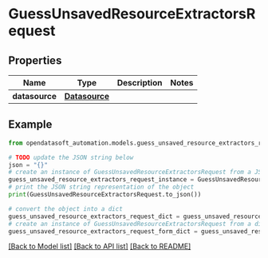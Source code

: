 # GuessUnsavedResourceExtractorsRequest


## Properties

Name | Type | Description | Notes
------------ | ------------- | ------------- | -------------
**datasource** | [**Datasource**](Datasource.md) |  | 

## Example

```python
from opendatasoft_automation.models.guess_unsaved_resource_extractors_request import GuessUnsavedResourceExtractorsRequest

# TODO update the JSON string below
json = "{}"
# create an instance of GuessUnsavedResourceExtractorsRequest from a JSON string
guess_unsaved_resource_extractors_request_instance = GuessUnsavedResourceExtractorsRequest.from_json(json)
# print the JSON string representation of the object
print(GuessUnsavedResourceExtractorsRequest.to_json())

# convert the object into a dict
guess_unsaved_resource_extractors_request_dict = guess_unsaved_resource_extractors_request_instance.to_dict()
# create an instance of GuessUnsavedResourceExtractorsRequest from a dict
guess_unsaved_resource_extractors_request_form_dict = guess_unsaved_resource_extractors_request.from_dict(guess_unsaved_resource_extractors_request_dict)
```
[[Back to Model list]](../README.md#documentation-for-models) [[Back to API list]](../README.md#documentation-for-api-endpoints) [[Back to README]](../README.md)


